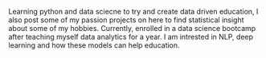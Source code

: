 Learning python and data sciecne to try and create data driven education, I also post some of my passion projects on here to find statistical insight about some of my hobbies.
Currently, enrolled in a data science bootcamp after teaching myself data analytics for a year.
I am intrested in NLP, deep learning and how these models can help education.
